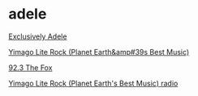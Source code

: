 # adele

[Exclusively Adele](https://streaming.exclusive.radio/er/adele/icecast.audio)

[Yimago Lite Rock (Planet Earth&amp#39s Best Music)](https://yimago.torontocast.stream/pop)

[92.3 The Fox](https://playerservices.streamtheworld.com/api/livestream-redirect/KOFXFMAAC.aac?dist=onlineradiobox)

[Yimago Lite Rock (Planet Earth's Best Music) radio](https://yimago.torontocast.stream/literock)


